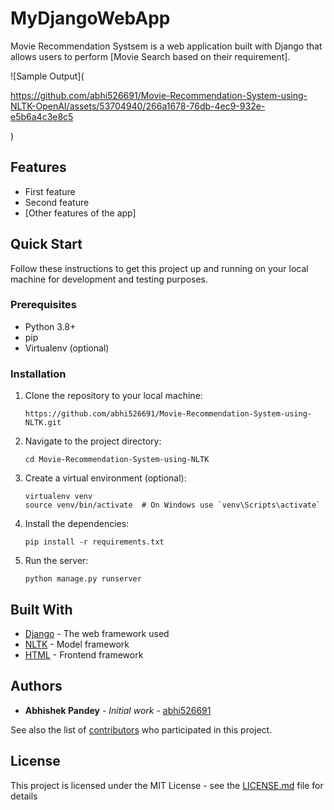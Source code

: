 # MyDjangoWebApp

Movie Recommendation Systsem is a web application built with Django that allows users to perform [Movie Search based on their requirement].

![Sample Output](

https://github.com/abhi526691/Movie-Recommendation-System-using-NLTK-OpenAI/assets/53704940/266a1678-76db-4ec9-932e-e5b6a4c3e8c5

)


## Features

- First feature
- Second feature
- [Other features of the app]

## Quick Start

Follow these instructions to get this project up and running on your local machine for development and testing purposes.

### Prerequisites

- Python 3.8+
- pip
- Virtualenv (optional)

### Installation

1. Clone the repository to your local machine:
   ```
   https://github.com/abhi526691/Movie-Recommendation-System-using-NLTK.git
   ```

2. Navigate to the project directory:
   ```
   cd Movie-Recommendation-System-using-NLTK
   ```

3. Create a virtual environment (optional):
   ```
   virtualenv venv
   source venv/bin/activate  # On Windows use `venv\Scripts\activate`
   ```

4. Install the dependencies:
   ```
   pip install -r requirements.txt
   ```


7. Run the server:
   ```
   python manage.py runserver
   ```

## Built With

- [Django](https://www.djangoproject.com/) - The web framework used
- [NLTK](https://www.nltk.org/) - Model framework
- [HTML](https://developer.mozilla.org/en-US/docs/Web/HTML) - Frontend framework



## Authors

- **Abhishek Pandey** - *Initial work* - [abhi526691](https://github.com/abhi526691)

See also the list of [contributors](https://github.com/yourusername/mydjangowebapp/contributors) who participated in this project.

## License

This project is licensed under the MIT License - see the [LICENSE.md](LICENSE.md) file for details
